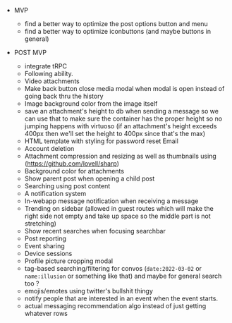 - MVP
   - find a better way to optimize the post options button and menu
   - find a better way to optimize iconbuttons (and maybe buttons in general)

- POST MVP
  - integrate tRPC
  - Following ability.
  - Video attachments
  - Make back button close media modal when modal is open instead of going back thru the history
  - Image background color from the image itself
  - save an attachment's height to db when sending a message so we can use that to make sure the container has the proper height so no jumping happens with virtuoso (if an attachment's height exceeds 400px then we'll set the height to 400px since that's the max)
  - HTML template with styling for password reset Email
  - Account deletion
  - Attachment compression and resizing as well as thumbnails using (https://github.com/lovell/sharp)
  - Background color for attachments
  - Show parent post when opening a child post
  - Searching using post content
  - A notification system
  - In-webapp message notification when receiving a message
  - Trending on sidebar (allowed in guest routes which will make the right side not empty and take up space so the middle part is not stretching)
  - Show recent searches when focusing searchbar
  - Post reporting
  - Event sharing
  - Device sessions
  - Profile picture cropping modal
  - tag-based searching/filtering for convos (`date:2022-03-02` or `name:illusion` or something like that) and maybe for general search too ?
  - emojis/emotes using twitter's bullshit thingy
  - notify people that are interested in an event when the event starts.
  - actual messaging recommendation algo instead of just getting whatever rows
